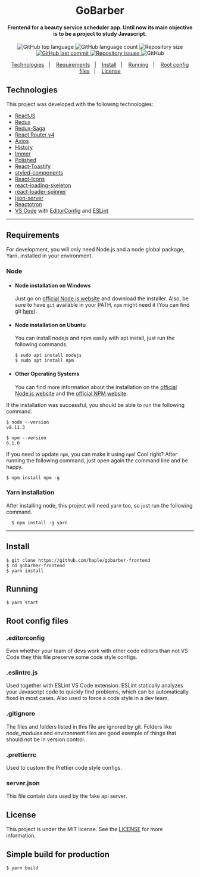 <h1 align="center">
    <!-- <img alt="GoBarber Frontend" src=".github/logo.png" /> -->
    <br>
    GoBarber
</h1>

<h4 align="center">
  Frontend for a beauty service scheduler app. Until now its main objective is to be a project to study Javascript.
</h4>
<p align="center">
  <img alt="GitHub top language" src="https://img.shields.io/github/languages/top/haple/gobarber-frontend.svg">

  <img alt="GitHub language count" src="https://img.shields.io/github/languages/count/haple/gobarber-frontend.svg">

  <!--FALTA COLOCAR A QUALIDADE DE CÓDIGO-->

  <img alt="Repository size" src="https://img.shields.io/github/repo-size/haple/gobarber-frontend.svg">
  <a href="https://github.com/haple/gobarber-frontend.svg/commits/master">
    <img alt="GitHub last commit" src="https://img.shields.io/github/last-commit/haple/gobarber-frontend.svg">
  </a>

  <a href="https://github.com/haple/gobarber-frontend.svg/issues">
    <img alt="Repository issues" src="https://img.shields.io/github/issues/haple/gobarber-frontend.svg">
  </a>

  <img alt="GitHub" src="https://img.shields.io/github/license/haple/gobarber-frontend.svg">
</p>

<p align="center">
  <a href="#technologies">Technologies</a>&nbsp;&nbsp;&nbsp;|&nbsp;&nbsp;&nbsp;
  <a href="#requirements">Requirements</a>&nbsp;&nbsp;&nbsp;|&nbsp;&nbsp;&nbsp;
  <a href="#install">Install</a>&nbsp;&nbsp;&nbsp;|&nbsp;&nbsp;&nbsp;
  <a href="#running">Running</a>&nbsp;&nbsp;&nbsp;|&nbsp;&nbsp;&nbsp;
  <a href="#root-config-files">Root config files</a>&nbsp;&nbsp;&nbsp;|&nbsp;&nbsp;&nbsp;
  <a href="#license">License</a>

</p>

<!-- <img alt="Demo" src=".github/demo.gif" /> -->


## Technologies

This project was developed with the following technologies:

-  [ReactJS](https://reactjs.org/)
-  [Redux](https://redux.js.org/)
-  [Redux-Saga](https://redux-saga.js.org/)
-  [React Router v4](https://github.com/ReactTraining/react-router)
-  [Axios](https://github.com/axios/axios)
-  [History](https://www.npmjs.com/package/history)
-  [Immer](https://github.com/immerjs/immer)
-  [Polished](https://polished.js.org/)
-  [React-Toastify](https://fkhadra.github.io/react-toastify/)
-  [styled-components](https://www.styled-components.com/)
-  [React-Icons](https://react-icons.netlify.com/)
-  [react-loading-skeleton](https://github.com/dvtng/react-loading-skeleton)
-  [react-loader-spinner](https://github.com/mhnpd/react-loader-spinner)
-  [json-server](https://github.com/typicode/json-server)
-  [Reactotron](https://infinite.red/reactotron)
-  [VS Code][vc] with [EditorConfig][vceditconfig] and [ESLint][vceslint]
---
## Requirements

For development, you will only need Node.js and a node global package, Yarn, installed in your environment.

### Node
- #### Node installation on Windows

  Just go on [official Node.js website](https://nodejs.org/) and download the installer.
Also, be sure to have `git` available in your PATH, `npm` might need it (You can find git [here](https://git-scm.com/)).

- #### Node installation on Ubuntu

  You can install nodejs and npm easily with apt install, just run the following commands.

      $ sudo apt install nodejs
      $ sudo apt install npm

- #### Other Operating Systems
  You can find more information about the installation on the [official Node.js website](https://nodejs.org/) and the [official NPM website](https://npmjs.org/).

If the installation was successful, you should be able to run the following command.

    $ node --version
    v8.11.3

    $ npm --version
    6.1.0

If you need to update `npm`, you can make it using `npm`! Cool right? After running the following command, just open again the command line and be happy.

    $ npm install npm -g

###
### Yarn installation
  After installing node, this project will need yarn too, so just run the following command.

      $ npm install -g yarn

---

## Install

    $ git clone https://github.com/haple/gobarber-frontend
    $ cd gobarber-frontend
    $ yarn install


## Running
    $ yarn start



## Root config files

  ### .editorconfig
  Even whether your team of devs work with other code editors than not VS Code they this file preserve some code style configs.

  ### .eslintrc.js
  Used together with ESLint VS Code extension. ESLint statically analyzes your Javascript code to quickly find problems, which can be automatically fixed in most cases. Also used to force a code style in a dev team.

  ### .gitignore
  The files and folders listed in this file are ignored by git. Folders like *node_modules* and environment files are good exemple of things that should not be in version control.

  ### .prettierrc
  Used to custom the Prettier code style configs.

  ### server.json
  This file contain data used by the fake api server.

## License
This project is under the MIT license. See the [LICENSE](https://github.com/haple/gobarber-frontend/blob/master/LICENSE) for more information.


## Simple build for production

    $ yarn build


[nodejs]: https://nodejs.org/
[yarn]: https://yarnpkg.com/
[vc]: https://code.visualstudio.com/
[vceditconfig]: https://marketplace.visualstudio.com/items?itemName=EditorConfig.EditorConfig
[vceslint]: https://marketplace.visualstudio.com/items?itemName=dbaeumer.vscode-eslint
